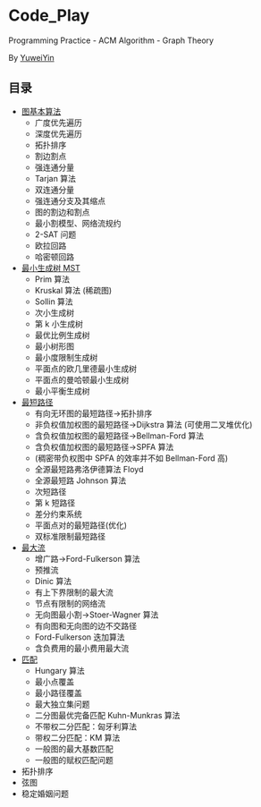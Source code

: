 # Code_Play

Programming Practice - ACM Algorithm - Graph Theory

By [YuweiYin](https://github.com/YuweiYin)

## 目录

- [图基本算法](./graph-basis/)
	- 广度优先遍历
	- 深度优先遍历
	- 拓扑排序
	- 割边割点
	- 强连通分量
	- Tarjan 算法
	- 双连通分量
	- 强连通分支及其缩点
	- 图的割边和割点
	- 最小割模型、网络流规约
	- 2-SAT 问题
	- 欧拉回路
	- 哈密顿回路
- [最小生成树 MST](./minimum-spanning-tree/)
	- Prim 算法
	- Kruskal 算法 (稀疏图)
	- Sollin 算法
	- 次小生成树
	- 第 k 小生成树
	- 最优比例生成树
	- 最小树形图
	- 最小度限制生成树
	- 平面点的欧几里德最小生成树
	- 平面点的曼哈顿最小生成树
	- 最小平衡生成树
- [最短路径](./shortest-path/)
	- 有向无环图的最短路径->拓扑排序
	- 非负权值加权图的最短路径->Dijkstra 算法 (可使用二叉堆优化)
	- 含负权值加权图的最短路径->Bellman-Ford 算法
	- 含负权值加权图的最短路径->SPFA 算法
	- (稠密带负权图中 SPFA 的效率并不如 Bellman-Ford 高)
	- 全源最短路弗洛伊德算法 Floyd
	- 全源最短路 Johnson 算法
	- 次短路径
	- 第 k 短路径
	- 差分约束系统
	- 平面点对的最短路径(优化)
	- 双标准限制最短路径
- [最大流](./max-flow/)
	- 增广路->Ford-Fulkerson 算法
	- 预推流
	- Dinic 算法
	- 有上下界限制的最大流
	- 节点有限制的网络流
	- 无向图最小割->Stoer-Wagner 算法
	- 有向图和无向图的边不交路径
	- Ford-Fulkerson 迭加算法
	- 含负费用的最小费用最大流
- [匹配](./match/)
	- Hungary 算法
	- 最小点覆盖
	- 最小路径覆盖
	- 最大独立集问题
	- 二分图最优完备匹配 Kuhn-Munkras 算法
	- 不带权二分匹配：匈牙利算法
	- 带权二分匹配：KM 算法
	- 一般图的最大基数匹配
	- 一般图的赋权匹配问题
- 拓扑排序
- 弦图
- 稳定婚姻问题
